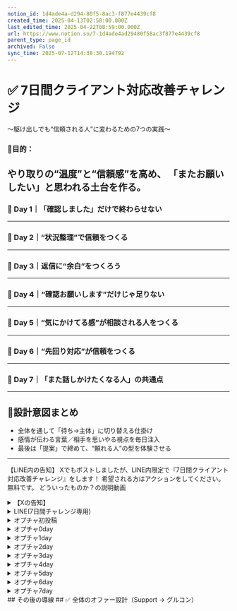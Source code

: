 ```yaml
---
notion_id: 1d4ade4a-d294-80f5-8ac3-f877e4439cf8
created_time: 2025-04-13T02:58:00.000Z
last_edited_time: 2025-04-22T08:59:00.000Z
url: https://www.notion.so/7-1d4ade4ad29480f58ac3f877e4439cf8
parent_type: page_id
archived: False
sync_time: 2025-07-12T14:38:30.194792
---
```


# ✅ 7日間クライアント対応改善チャレンジ

〜駆け出しでも“信頼される人”に変わるための7つの実践〜
### 🎯目的：
やり取りの“温度”と“信頼感”を高め、
「またお願いしたい」と思われる土台を作る。
---
### 📅 Day 1｜「確認しました」だけで終わらせない
---
### 📅 Day 2｜“状況整理”で信頼をつくる
---
### 📅 Day 3｜返信に“余白”をつくろう
---
### 📅 Day 4｜“確認お願いします”だけじゃ足りない
---
### 📅 Day 5｜“気にかけてる感”が相談される人をつくる
---
### 📅 Day 6｜“先回り対応”が信頼をつくる
---
### 📅 Day 7｜「また話しかけたくなる人」の共通点
---
## 🧠設計意図まとめ
- 全体を通して「待ち→主体」に切り替える仕掛け
- 感情が伝わる言葉／相手を思いやる視点を毎日注入
- 最後は「提案」で締めて、“頼れる人”の型を体験させる
---
【LINE内の告知】
Xでもポストしましたが、LINE内限定で『7日間クライアント対応改善チャレンジ』をします！
希望される方はアクションをしてください。
無料です。
どういったものか？の説明動画
<details>
<summary>【Xの告知】</summary>
</details>
<details>
<summary>LINE(7日間チャレンジ専用)</summary>
</details>
<details>
<summary>オプチャ初投稿</summary>
</details>
<details>
<summary>オプチャ0day</summary>
</details>
<details>
<summary>オプチャ1day</summary>
</details>
<details>
<summary>オプチャ2day</summary>
</details>
<details>
<summary>オプチャ3day</summary>
</details>
<details>
<summary>オプチャ4day</summary>
</details>
<details>
<summary>オプチャ5day</summary>
</details>
<details>
<summary>オプチャ6day</summary>
</details>
<details>
<summary>オプチャ7day</summary>
</details>
## その後の導線
## ✅ 全体のオファー設計（Support → グルコン）